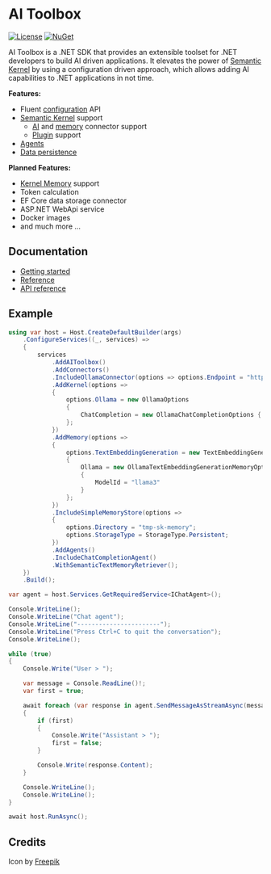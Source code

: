 # AI Toolbox

[![License](https://img.shields.io/badge/license-MIT-blue.svg)](LICENSE)
[![NuGet](https://img.shields.io/nuget/v/AIToolbox)](https://www.nuget.org/packages/AIToolbox)

AI Toolbox is a .NET SDK that provides an extensible toolset for .NET developers to build AI driven applications. It elevates the power of [Semantic Kernel](https://github.com/microsoft/semantic-kernel) by using a configuration driven approach, which allows adding AI capabilities to .NET applications in not time.

**Features:**

- Fluent [configuration](https://akordowski.github.io/ai-toolbox/reference/configuration.html) API
- [Semantic Kernel](https://github.com/microsoft/semantic-kernel) support
  - [AI](https://akordowski.github.io/ai-toolbox/reference/connectors.html#packages) and [memory](https://akordowski.github.io/ai-toolbox/reference/memory.html#packages) connector support
  - [Plugin](http://localhost:8080/features/plugins.html) support
- [Agents](https://akordowski.github.io/ai-toolbox/features/agents/chat-agent.html)
- [Data persistence](https://akordowski.github.io/ai-toolbox/features/data-persistence.html)

**Planned Features:**

- [Kernel Memory](https://github.com/microsoft/kernel-memory) support
- Token calculation
- EF Core data storage connector
- ASP.NET WebApi service
- Docker images
- and much more ...

## Documentation

- [Getting started](https://akordowski.github.io/ai-toolbox/docs/getting-started.html)
- [Reference](https://akordowski.github.io/ai-toolbox/reference/configuration.html)
- [API reference](https://akordowski.github.io/ai-toolbox/api)

## Example

```csharp
using var host = Host.CreateDefaultBuilder(args)
    .ConfigureServices((_, services) =>
    {
        services
            .AddAIToolbox()
            .AddConnectors()
            .IncludeOllamaConnector(options => options.Endpoint = "http://localhost:11434")
            .AddKernel(options =>
            {
                options.Ollama = new OllamaOptions
                {
                    ChatCompletion = new OllamaChatCompletionOptions { ModelId = "llama3" }
                };
            })
            .AddMemory(options =>
            {
                options.TextEmbeddingGeneration = new TextEmbeddingGenerationOptions
                {
                    Ollama = new OllamaTextEmbeddingGenerationMemoryOptions
                    {
                        ModelId = "llama3"
                    }
                };
            })
            .IncludeSimpleMemoryStore(options =>
            {
                options.Directory = "tmp-sk-memory";
                options.StorageType = StorageType.Persistent;
            })
            .AddAgents()
            .IncludeChatCompletionAgent()
            .WithSemanticTextMemoryRetriever();
    })
    .Build();

var agent = host.Services.GetRequiredService<IChatAgent>();

Console.WriteLine();
Console.WriteLine("Chat agent");
Console.WriteLine("-----------------------");
Console.WriteLine("Press Ctrl+C to quit the conversation");
Console.WriteLine();

while (true)
{
    Console.Write("User > ");

    var message = Console.ReadLine()!;
    var first = true;

    await foreach (var response in agent.SendMessageAsStreamAsync(message))
    {
        if (first)
        {
            Console.Write("Assistant > ");
            first = false;
        }

        Console.Write(response.Content);
    }

    Console.WriteLine();
    Console.WriteLine();
}

await host.RunAsync();
```

## Credits

Icon by [Freepik](https://www.flaticon.com/free-icon/artificial-intelligence_4132678)
